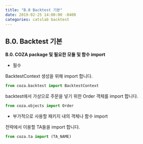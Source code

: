 ```yaml
---
title: "B.0 Backtest 기본"
date: 2019-02-25 14:00:00 -0400
categories: catslab backtest
---
```


## B.0. Backtest 기본

__B.0. COZA package 및 필요한 모듈 및 함수 import__  


* 필수 

BacktestContext 생성을 위해 import 합니다.
```python
from coza.backtest import BacktestContext
```

backtest에서 가상으로 주문을 넣기 위한 Order 객체를 import 합니다.
```python
from coza.objects import Order
```

* 부가적으로 사용할 패키지 내의 객체나 함수 import

전략에서 이용할 TA들을 import 합니다.
```python
from coza.ta import (TA_NAME)
```

